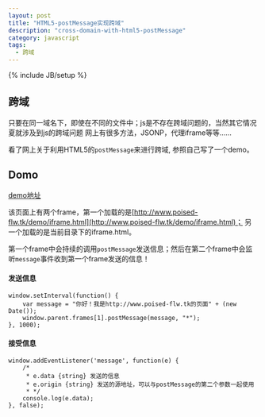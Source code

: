 ```yaml
---
layout: post
title: "HTML5-postMessage实现跨域"
description: "cross-domain-with-html5-postMessage"
category: javascript
tags: 
  - 跨域
---
```


{% include JB/setup %}

## 跨域

只要在同一域名下，即使在不同的文件中；js是不存在跨域问题的，当然其它情况夏就涉及到js的跨域问题
网上有很多方法，JSONP，代理iframe等等……

看了网上关于利用HTML5的`postMessage`来进行跨域, 参照自己写了一个demo。

## Domo

[demo地址](http://poised-flw.com/demo/index.html)

该页面上有两个frame，第一个加载的是[http://www.poised-flw.tk/demo/iframe.html](http://www.poised-flw.tk/demo/iframe.html)；
另一个加载的是当前目录下的iframe.html。

第一个frame中会持续的调用`postMessage`发送信息；然后在第二个frame中会监听`message`事件收到第一个frame发送的信息！

#### 发送信息

    window.setInterval(function() {
        var message = "你好！我是http://www.poised-flw.tk的页面" + (new Date());
        window.parent.frames[1].postMessage(message, "*");
    }, 1000);

#### 接受信息
<!--more-->
    window.addEventListener('message', function(e) {
        /*
         * e.data {string} 发送的信息
         * e.origin {string} 发送的源地址，可以与postMessage的第二个参数一起使用
         * */
        console.log(e.data);
    }, false);
